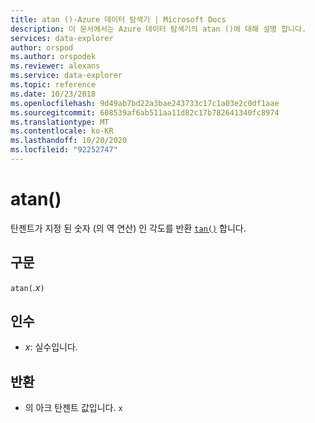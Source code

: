 ```yaml
---
title: atan ()-Azure 데이터 탐색기 | Microsoft Docs
description: 이 문서에서는 Azure 데이터 탐색기의 atan ()에 대해 설명 합니다.
services: data-explorer
author: orspod
ms.author: orspodek
ms.reviewer: alexans
ms.service: data-explorer
ms.topic: reference
ms.date: 10/23/2018
ms.openlocfilehash: 9d49ab7bd22a3bae243733c17c1a03e2c0df1aae
ms.sourcegitcommit: 608539af6ab511aa11d82c17b782641340fc8974
ms.translationtype: MT
ms.contentlocale: ko-KR
ms.lasthandoff: 10/20/2020
ms.locfileid: "92252747"
---
```

# <a name="atan"></a>atan()

탄젠트가 지정 된 숫자 (의 역 연산) 인 각도를 반환 [`tan()`](tanfunction.md) 합니다.

## <a name="syntax"></a>구문

`atan(`*.x*`)`

## <a name="arguments"></a>인수

* *x*: 실수입니다.

## <a name="returns"></a>반환

* 의 아크 탄젠트 값입니다. `x`